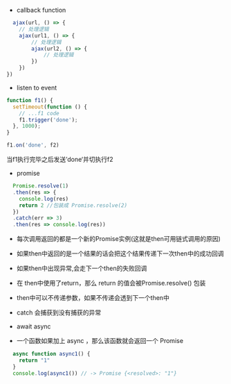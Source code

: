 - callback function
``` js
  ajax(url, () => {
    // 处理逻辑
    ajax(url1, () => {
        // 处理逻辑
        ajax(url2, () => {
            // 处理逻辑
        })
    })
})
```

- listen to event
``` js 
function f1() {
  setTimeout(function () {
    // ...f1 code
    f1.trigger('done');
  }, 1000);
}

f1.on('done', f2)
```
当f1执行完毕之后发送’done‘并切执行f2

- promise
``` js
  Promise.resolve(1)
  .then(res => {
    console.log(res)
    return 2 //包装成 Promise.resolve(2)
  })
  .catch(err => 3)
  .then(res => console.log(res))
```
- 每次调用返回的都是一个新的Promise实例(这就是then可用链式调用的原因)
- 如果then中返回的是一个结果的话会把这个结果传递下一次then中的成功回调
- 如果then中出现异常,会走下一个then的失败回调
- 在 then中使用了return，那么 return 的值会被Promise.resolve() 包装
- then中可以不传递参数，如果不传递会透到下一个then中
- catch 会捕获到没有捕获的异常


- await async
- 一个函数如果加上 async ，那么该函数就会返回一个 Promise
``` js
  async function async1() {
    return "1"
  }
  console.log(async1()) // -> Promise {<resolved>: "1"}
```
